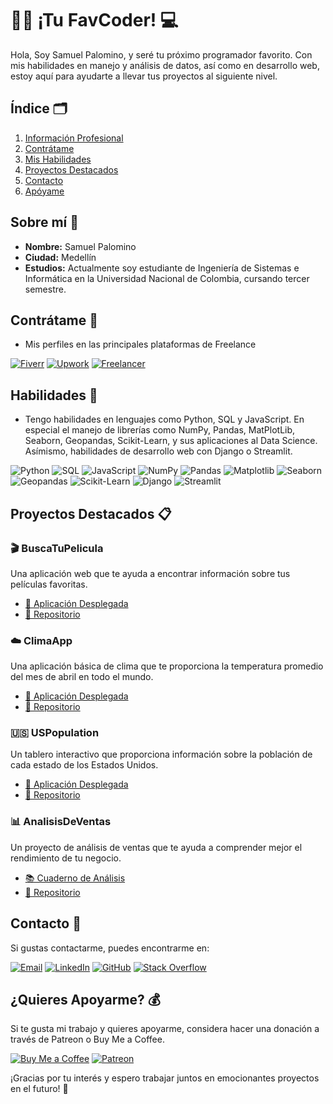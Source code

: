 #  🧑‍💻 ¡Tu FavCoder! 💻

Hola, Soy Samuel Palomino, y seré tu próximo programador favorito. Con mis habilidades en manejo y análisis de datos, así como en desarrollo web, estoy aquí para ayudarte a llevar tus proyectos al siguiente nivel.

## Índice 🗂️

1. [Información Profesional](#sobre-mí-)
2. [Contrátame](#contrátame-)
3. [Mis Habilidades](#habilidades-)
4. [Proyectos Destacados](#proyectos-destacados-)
5. [Contacto](#contacto-)
6. [Apóyame](#¿Quieres-apoyarme?-)

## Sobre mí 🌠

- **Nombre:** Samuel Palomino
- **Ciudad:** Medellín
- **Estudios:** Actualmente soy estudiante de Ingeniería de Sistemas e Informática en la Universidad Nacional de Colombia, cursando tercer semestre.

## Contrátame 💼

- Mis perfiles en las principales plataformas de Freelance

[![Fiverr](https://img.shields.io/badge/Fiverr-1dbf73?style=for-the-badge&logo=fiverr&logoColor=white)](https://es.fiverr.com/spalominor)
[![Upwork](https://img.shields.io/badge/Upwork-6FDA44?style=for-the-badge&logo=upwork&logoColor=white)](https://www.upwork.com/freelancers/~017a73d95d293c0721?mp_source=share)
[![Freelancer](https://img.shields.io/badge/Freelancer-29B2FE?style=for-the-badge&logo=freelancer&logoColor=white)](https://www.freelancer.com.co/u/spalominor)

## Habilidades 💪

- Tengo habilidades en lenguajes como Python, SQL y JavaScript. En especial el manejo de librerías como NumPy, Pandas, MatPlotLib, Seaborn, Geopandas, Scikit-Learn, y sus aplicaciones al Data Science. Asímismo, habilidades de desarrollo web con Django o Streamlit.

<img src="https://img.shields.io/badge/Python-3776AB?style=for-the-badge&logo=python&logoColor=white" alt="Python"> <img src="https://img.shields.io/badge/SQL-3776AB?style=for-the-badge&logo=mysql&logoColor=white" alt="SQL"> <img src="https://img.shields.io/badge/JavaScript-F7DF1E?style=for-the-badge&logo=javascript&logoColor=black" alt="JavaScript"> <img src="https://img.shields.io/badge/NumPy-013243?style=for-the-badge&logo=numpy&logoColor=white" alt="NumPy"> <img src="https://img.shields.io/badge/Pandas-150458?style=for-the-badge&logo=pandas&logoColor=white" alt="Pandas"> <img src="https://img.shields.io/badge/Matplotlib-3776AB?style=for-the-badge&logo=python&logoColor=white" alt="Matplotlib"> <img src="https://img.shields.io/badge/Seaborn-3776AB?style=for-the-badge&logo=python&logoColor=white" alt="Seaborn"> <img src="https://img.shields.io/badge/Geopandas-3776AB?style=for-the-badge&logo=python&logoColor=white" alt="Geopandas"> <img src="https://img.shields.io/badge/Scikit--Learn-3776AB?style=for-the-badge&logo=scikit-learn&logoColor=white" alt="Scikit-Learn"> <img src="https://img.shields.io/badge/Django-092E20?style=for-the-badge&logo=django&logoColor=white" alt="Django"> <img src="https://img.shields.io/badge/Streamlit-FF4B4B?style=for-the-badge&logo=streamlit&logoColor=white" alt="Streamlit">

## Proyectos Destacados 📋

### **🎬 BuscaTuPelicula**
Una aplicación web que te ayuda a encontrar información sobre tus películas favoritas.
- [🚀 Aplicación Desplegada](https://buscatupelicula.streamlit.app/)
- [📂 Repositorio](https://github.com/spalominor/BuscaTuPelicula)

### **☁️ ClimaApp**
Una aplicación básica de clima que te proporciona la temperatura promedio del mes de abril en todo el mundo.
- [🚀 Aplicación Desplegada](climaapp.streamlit.app/)
- [📂 Repositorio](https://github.com/spalominor/ClimaApp)

### **🇺🇸 USPopulation**
Un tablero interactivo que proporciona información sobre la población de cada estado de los Estados Unidos.
- [🚀 Aplicación Desplegada](https://uspopulation.streamlit.app/)
- [📂 Repositorio](https://github.com/spalominor/USPopulation)

### **📊 AnalisisDeVentas**
Un proyecto de análisis de ventas que te ayuda a comprender mejor el rendimiento de tu negocio.
- [📚 Cuaderno de Análisis](https://colab.research.google.com/github/spalominor/AnalisisVentasSupermercado/blob/main/AnalisisVentas.ipynb)
- [📂 Repositorio](https://github.com/spalominor/AnalisisVentasSupermercado)


## Contacto 📲

Si gustas contactarme, puedes encontrarme en:

[![Email](https://img.shields.io/badge/Email-spalominor%40unal.edu.co-green?style=for-the-badge&logo=gmail)](mailto:spalominor@unal.edu.co)
[![LinkedIn](https://img.shields.io/badge/LinkedIn-0077B5?style=for-the-badge&logo=linkedin&logoColor=white)](https://www.linkedin.com/in/samuel-palomino-9680352ba/)
[![GitHub](https://img.shields.io/badge/GitHub-100000?style=for-the-badge&logo=github&logoColor=white)](https://github.com/spalominor)
[![Stack Overflow](https://img.shields.io/badge/Stack%20Overflow-FE7A16?style=for-the-badge&logo=stack-overflow&logoColor=white)](https://stackoverflow.com/users/23651826/spalominor)

## ¿Quieres Apoyarme? 💰

Si te gusta mi trabajo y quieres apoyarme, considera hacer una donación a través de Patreon o Buy Me a Coffee.

[![Buy Me a Coffee](https://img.shields.io/badge/Buy%20Me%20a%20Coffee-FFDD00?style=for-the-badge&logo=buy-me-a-coffee&logoColor=black)](https://buymeacoffee.com/spalominor)
[![Patreon](https://img.shields.io/badge/Patreon-F96854?style=for-the-badge&logo=patreon&logoColor=white)](https://www.patreon.com/OpenSamuel)

¡Gracias por tu interés y espero trabajar juntos en emocionantes proyectos en el futuro! :rocket:


